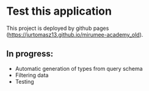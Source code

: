 # Test this application
This project is deployed by github pages (https://jurtomasz13.github.io/mirumee-academy_old).

## In progress:
- Automatic generation of types from query schema
- Filtering data
- Testing
